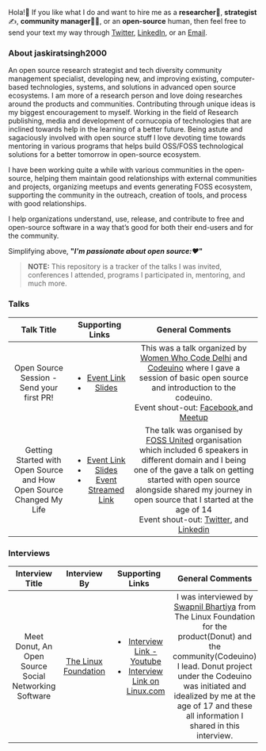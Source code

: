 Hola!:wave: If you like what I do and want to hire me as a **researcher**:monocle_face:, **strategist**:writing_hand:, **community manager**:man_health_worker:, or an **open-source** human, then feel free to send your text my way through [Twitter](https://twitter.com/jaskirat626), [LinkedIn](https:\\linkedin.com/in/jaskiratsingh2000), or an [Email](mailto:juskirat2000@gmail.com).

### About jaskiratsingh2000
An open source research strategist and tech diversity community management specialist, developing new, and improving existing, computer-based technologies, systems, and solutions in advanced open source ecosystems. I am more of a research person and love doing researches around the products and communities. Contributing through unique ideas is my biggest encouragement to myself. Working in the field of Research publishing, media and development of cornucopia of technologies that are inclined towards help in the learning of a better future. Being astute and sagaciously involved with open source stuff I love devoting time towards mentoring in various programs that helps build OSS/FOSS technological solutions for a better tomorrow in open-source ecosystem.

I have been working quite a while with various communities in the open-source, helping them maintain good relationships with external communities and projects, organizing meetups and events generating FOSS ecosystem, supporting the community in the outreach, creation of tools, and process with good relationships.

I help organizations understand, use, release, and contribute to free and open-source software in a way that’s good for both their end-users and for the community.

Simplifying above, **"*I'm passionate about open source::heart:*"**

> **NOTE:** This repository is a tracker of the talks I was invited, conferences I attended, programs I participated in, mentoring, and much more.

### Talks

| Talk Title | Supporting Links | General Comments |
|:----------:|:----------------:|:----------------:|
| Open Source Session - Send your first PR! | <ul><li>[Event Link](https://fossunited.org/hackathon) <li>[Slides](https://docs.google.com/presentation/d/1k-pDmdHhJr3rW8bu6guTdCy--XJ3_mW7DWFU3xsErkc/edit?usp=sharing) </ul> | This was a talk organized by [Women Who Code Delhi](https://www.womenwhocode.com/delhi) and [Codeuino](http://codeuino.org) where I gave a session of basic open source and introduction to the codeuino. <br> Event shout-out: [Facebook](https://www.facebook.com/womenwhocodedelhi/posts/2141446812746044),and [Meetup](shorturl.at/afowE) |
| Getting Started with Open Source and How Open Source Changed My Life | <ul><li>[Event Link](shorturl.at/afowE) <li>[Slides](https://docs.google.com/presentation/d/1Wk_JvOpeyxdh7EKd_sT9B1MrHkKcdACulbYoy39i9Rs/edit?usp=sharing) <li>[Event Streamed Link](https://youtu.be/7ILGAWfn73U)</ul> | The talk was organised by [FOSS United](https://fossunited.org/) organisation which included 6 speakers in different domain and I being one of the gave a talk on getting started with open source alongside shared my journey in open source that I started at the age of 14<br> Event shout-out: [Twitter](https://twitter.com/FOSSUnited/status/1301908317351026694), and [Linkedin](https://www.linkedin.com/posts/fossunited_fossunited-fosshack2020-activity-6707676882235727872-qdI4) |

### Interviews

| Interview Title | Interview By | Supporting Links | General Comments |
|:----------:|:-----------------:|:----------------:|:----------------:|
| Meet Donut, An Open Source Social Networking Software | [The Linux Foundation](https://www.linuxfoundation.org/) | <ul><li>[Interview Link - Youtube](https://youtu.be/2QyQBTvOhkg) <li>[Interview Link on Linux.com](https://www.linux.com/audience/developers/meet-donut-an-open-source-social-networking-software/) | I was interviewed by [Swapnil Bhartiya](https://www.linkedin.com/in/swapnilbhartiya/) from The Linux Foundation for the product(Donut) and the community(Codeuino) I lead. Donut project under the Codeuino was initiated and idealized by me at the age of 17 and these all information I shared in this interview. |
